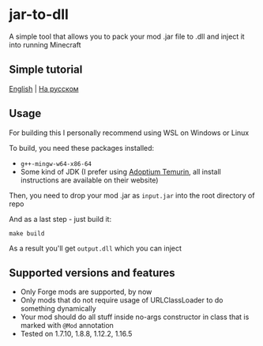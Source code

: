 # jar-to-dll

A simple tool that allows you to pack your mod .jar file to .dll and inject it into running Minecraft

## Simple tutorial

[English](/for-dummies/FOR_DUMMIES_EN.md) | [На русском](/for-dummies/FOR_DUMMIES_EN.md)

## Usage

For building this I personally recommend using WSL on Windows or Linux

To build, you need these packages installed:

- `g++-mingw-w64-x86-64`
- Some kind of JDK (I prefer using [Adoptium Temurin](https://adoptium.net/temurin/releases/), all install instructions are available on their website)

Then, you need to drop your mod .jar as `input.jar` into the root directory of repo

And as a last step - just build it:
```shell
make build
```

As a result you'll get `output.dll` which you can inject

## Supported versions and features

- Only Forge mods are supported, by now
- Only mods that do not require usage of URLClassLoader to do something dynamically
- Your mod should do all stuff inside no-args constructor in class that is marked with `@Mod` annotation
- Tested on 1.7.10, 1.8.8, 1.12.2, 1.16.5

